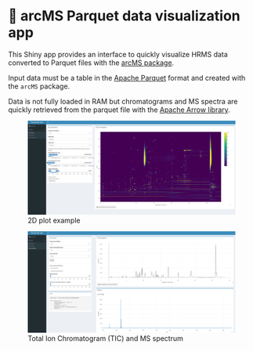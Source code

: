 
# 🏹 arcMS Parquet data visualization app

<!-- badges: start -->
<!-- badges: end -->

This Shiny app provides an interface to quickly visualize HRMS data
converted to Parquet files with the [arcMS
package](https://github.com/leesulab/arcMS).

Input data must be a table in the [Apache
Parquet](https://parquet.apache.org/) format and created with the
`arcMS` package.

Data is not fully loaded in RAM but chromatograms and MS spectra are
quickly retrieved from the parquet file with the [Apache Arrow
library](https://arrow.apache.org/).

<figure>
<img src="2Dplot.png" alt="2D plot example" />
<figcaption aria-hidden="true">2D plot example</figcaption>
</figure>

<figure>
<img src="TIC-MSspectrum.png"
alt="Total Ion Chromatogram (TIC) and MS spectrum" />
<figcaption aria-hidden="true">Total Ion Chromatogram (TIC) and MS
spectrum</figcaption>
</figure>
